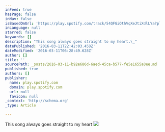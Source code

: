 ```yaml
---
inFeed: true
hasPage: false
inNav: false
isBasedOnUrl: 'https://play.spotify.com/track/54QFGiOthVqXeJtiXdlLYa?play=true&utm_source=open.spotify.com&utm_medium=open'
inLanguage: null
starred: false
keywords: []
description: "This song always goes straight to my heart.\_"
datePublished: '2016-03-11T22:42:03.450Z'
dateModified: '2016-03-11T06:28:49.628Z'
author: []
title: ''
sourcePath: _posts/2016-03-11-b92e686d-6aed-45ca-b577-fe5e1655a0ee.md
published: true
authors: []
publisher:
  name: play.spotify.com
  domain: play.spotify.com
  url: null
  favicon: null
_context: 'http://schema.org'
_type: Article

---
```

This song always goes straight to my heart
![](https://d3rt1990lpmkn.cloudfront.net/640/0eff9e76ff002ddce4c8c9dba60ed554d8bccae1)